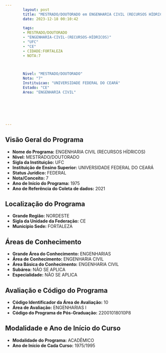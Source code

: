 ```yaml
---
        layout: post
        title: "MESTRADO/DOUTORADO em ENGENHARIA CIVIL (RECURSOS HÍDRICOS) na UFC  "
        date: 2023-12-18 00:10:42
     
        tags:
        - MESTRADO/DOUTORADO
        - "ENGENHARIA-CIVIL-(RECURSOS-HÍDRICOS)"
        - "UFC"
        - "CE"
        - CIDADE:FORTALEZA
        - NOTA:7
        
       

        Nivel: "MESTRADO/DOUTORADO"
        Nota: "7"
        Instituicao: "UNIVERSIDADE FEDERAL DO CEARÁ"
        Estado: "CE"
        Area: "ENGENHARIA CIVIL"
        
        
        
        
        
        
---
```

## Visão Geral do Programa
- **Nome do Programa:** ENGENHARIA CIVIL (RECURSOS HÍDRICOS)
- **Nível:** MESTRADO/DOUTORADO
- **Sigla da Instituição:** UFC
- **Instituição de Ensino Superior:** UNIVERSIDADE FEDERAL DO CEARÁ
- **Status Jurídico:** FEDERAL
- **Nota/Conceito:** 7
- **Ano de Início do Programa:** 1975
- **Ano de Referência do Coleta de dados:** 2021

## Localização do Programa
- **Grande Região:** NORDESTE
- **Sigla da Unidade da Federação:** CE
- **Município Sede:** FORTALEZA

## Áreas de Conhecimento
- **Grande Área do Conhecimento:** ENGENHARIAS
- **Área de Conhecimento:** ENGENHARIA CIVIL
- **Área Básica do Conhecimento:** ENGENHARIA CIVIL
- **Subárea:** NÃO SE APLICA
- **Especialidade:** NÃO SE APLICA

## Avaliação e Código do Programa
- **Código Identificador da Área de Avaliação:** 10
- **Área de Avaliação:** ENGENHARIAS I
- **Código do Programa de Pós-Graduação:** 22001018010P8


## Modalidade e Ano de Início do Curso
- **Modalidade do Programa:** ACADÊMICO
- **Ano de Início de Cada Curso:** 1975/1995
